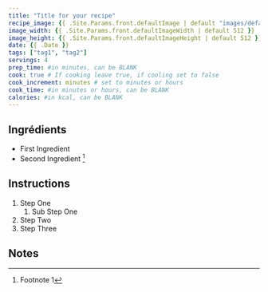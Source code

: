 ```yaml
---
title: "Title for your recipe"
recipe_image: {{ .Site.Params.front.defaultImage | default "images/defaultImage.png" }}
image_width: {{ .Site.Params.front.defaultImageWidth | default 512 }}
image_height: {{ .Site.Params.front.defaultImageHeight | default 512 }}
date: {{ .Date }}
tags: ["tag1", "tag2"]
servings: 4
prep_time: #in minutes, can be BLANK
cook: true # If cooking leave true, if cooling set to false
cook_increment: minutes # set to minutes or hours
cook_time: #in minutes or hours, can be BLANK
calories: #in kcal, can be BLANK
---
```


## Ingrédients

- First Ingredient
- Second Ingredient [^1]

## Instructions

1. Step One
   1. Sub Step One
2. Step Two
3. Step Three

## Notes

[^1]: Footnote 1
